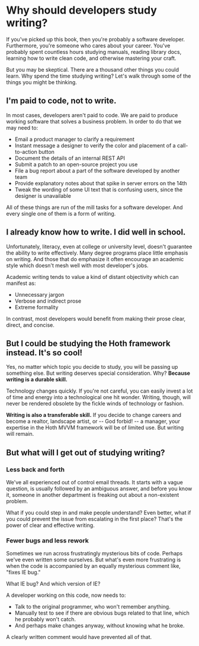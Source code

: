 # Why should developers study writing?

If you've picked up this book, then you're probably a software developer.
Furthermore, you're someone who cares about your career.
You've probably spent countless hours
studying manuals,
reading library docs,
learning how to write clean code,
and otherwise mastering your craft.

But you may be skeptical.
There are a thousand other things you could learn.
Why spend the time studying writing?
Let's walk through some of the things you might be thinking.

## I'm paid to code, not to write.

In most cases, developers aren't paid to code.
We are paid to produce working software that solves a business problem.
In order to do that we may need to:

* Email a product manager to clarify a requirement
* Instant message a designer to verify the color and placement of a call-to-action button
* Document the details of an internal REST API
* Submit a patch to an open-source project you use
* File a bug report about a part of the software developed by another team
* Provide explanatory notes about that spike in server errors on the 14th
* Tweak the wording of some UI text that is confusing users,
  since the designer is unavailable

All of these things are run of the mill tasks for a software developer.
And every single one of them is a form of writing.

## I already know how to write. I did well in school.

Unfortunately, literacy,
even at college or university level,
doesn't guarantee the ability to write effectively.
Many degree programs place little emphasis on writing.
And those that do emphasize it often encourage an academic style which doesn't mesh well with most developer's jobs.

Academic writing tends to value a kind of distant objectivity which can manifest as:

* Unnecessary jargon
* Verbose and indirect prose
* Extreme formality

In contrast, most developers would benefit from making their prose clear, direct, and concise.

## But I could be studying the Hoth framework instead. It's so cool!

Yes, no matter which topic you decide to study,
you will be passing up something else.
But writing deserves special consideration.
Why?
**Because writing is a durable skill.**

Technology changes quickly.
If you're not careful,
you can easily invest a lot of time and energy into a technological one hit wonder.
Writing, though, will never be rendered obsolete by the fickle winds of technology or fashion.

**Writing is also a transferable skill.**
If you decide to change careers and become a
realtor,
landscape artist,
or -- God forbid! -- a manager,
your expertise in the Hoth MVVM framework will be of limited use.
But writing will remain.

## But what will I get out of studying writing?

### Less back and forth

We've all experienced out of control email threads.
It starts with a vague question,
is usually followed by an ambiguous answer,
and before you know it,
someone in another department is freaking out about a non-existent problem.

What if you could step in and make people understand?
Even better, what if you could prevent the issue from escalating in the first place?
That's the power of clear and effective writing.

### Fewer bugs and less rework

Sometimes we run across frustratingly mysterious bits of code.
Perhaps we've even written some ourselves.
But what's even more frustrating
is when the code is accompanied by an equally mysterious comment like,
"fixes IE bug."

What IE bug? And which version of IE?

A developer working on this code, now needs to:

* Talk to the original programmer,
  who won't remember anything.
* Manually test to see if there are obvious bugs related to that line,
  which he probably won't catch.
* And perhaps make changes anyway,
  without knowing what he broke.

A clearly written comment would have prevented all of that.

